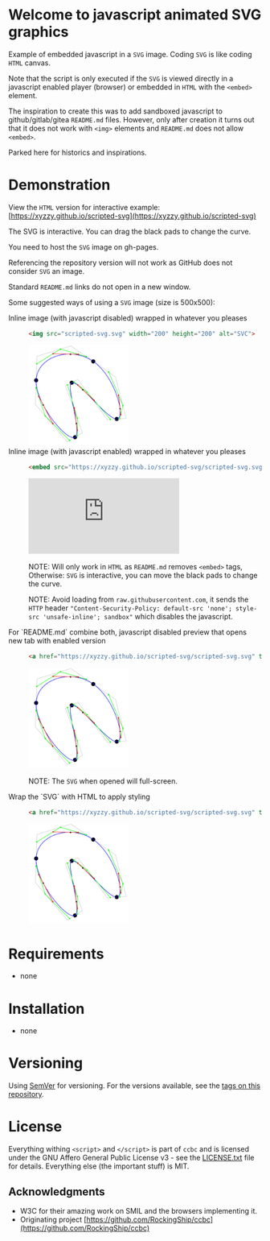 # Welcome to javascript animated SVG graphics

Example of embedded javascript in a `SVG` image. Coding `SVG` is like coding `HTML` canvas.

Note that the script is only executed if the `SVG` is viewed directly in a javascript enabled player (browser) or embedded in `HTML` with the `<embed>` element.

The inspiration to create this was to add sandboxed javascript to github/gitlab/gitea `README.md` files.
However, only after creation it turns out that it does not work with `<img>` elements and `README.md` does not allow `<embed>`.

Parked here for historics and inspirations.

# Demonstration

View the `HTML` version for interactive example: [https://xyzzy.github.io/scripted-svg](https://xyzzy.github.io/scripted-svg)

The SVG is interactive. You can drag the black pads to change the curve.

You need to host the `SVG` image on gh-pages.

Referencing the repository version will not work as GitHub does not consider `SVG` an image.

Standard `README.md` links do not open in a new window.

Some suggested ways of using a `SVG` image (size is 500x500):

<dl>
<dt>Inline image (with javascript disabled) wrapped in whatever you pleases</dt>
<dd>

```html
<img src="scripted-svg.svg" width="200" height="200" alt="SVC">
```

<img src="scripted-svg.svg" width="200" height="200" alt="SVC">
</dd>

<dt>Inline image (with javascript enabled) wrapped in whatever you pleases</dt>
<dd>

```html
<embed src="https://xyzzy.github.io/scripted-svg/scripted-svg.svg" type="image/svg+xml">
```

<embed src="https://xyzzy.github.io/scripted-svg/scripted-svg.svg" type="image/svg+xml">

NOTE: Will only work in `HTML` as `README.md` removes `<embed>` tags, Otherwise: `SVG` is interactive, you can move the black pads to change the curve.

NOTE: Avoid loading from `raw.githubusercontent.com`, it sends the `HTTP` header `"Content-Security-Policy: default-src 'none'; style-src 'unsafe-inline'; sandbox"` which disables the javascript.
</dd>

<dt>For `README.md` combine both, javascript disabled preview that opens new tab with enabled version</dt>
<dd>

```html
<a href="https://xyzzy.github.io/scripted-svg/scripted-svg.svg" target="_blank"><img src="scripted-svg.svg" width="200" height="200" alt="SVC"></a>
```

<a href="https://xyzzy.github.io/scripted-svg/scripted-svg.svg" target="_blank"><img src="scripted-svg.svg" width="200" height="200" alt="SVC"></a>

NOTE: The `SVG` when opened will full-screen.
</dd>

<dt>Wrap the `SVG` with HTML to apply styling</dt>
<dd>

```html
<a href="https://xyzzy.github.io/scripted-svg/scripted-svg.svg" target="_blank"><img src="scripted-svg.svg" width="200" height="200" alt="SVC"></a>
```

<a href="https://xyzzy.github.io/scripted-svg/scripted-svg.html" target="_blank"><img src="scripted-svg.svg" width="200" height="200" alt="SVC"></a>
</dd>
</dl>

# Requirements

*   none

# Installation

*   none

# Versioning

Using [SemVer](http://semver.org/) for versioning. For the versions available, see the [tags on this repository](https://github.com/xyzzy/scripted-svg/tags).

# License

Everything withing `<script>` and `</script>` is part of `ccbc` and is licensed under the GNU Affero General Public License v3 - see the [LICENSE.txt](LICENSE.txt) file for details.
Everything else (the important stuff) is MIT.

## Acknowledgments

* W3C for their amazing work on SMIL and the browsers implementing it.
* Originating project [https://github.com/RockingShip/ccbc](https://github.com/RockingShip/ccbc)
